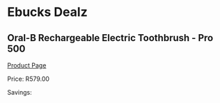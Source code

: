 
# Ebucks Dealz
## Oral-B Rechargeable Electric Toothbrush - Pro 500
[Product Page](https://www.ebucks.com/web/shop/productSelected.do?prodId=721748234&catId=908594260)

Price: R579.00

Savings: 


	